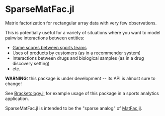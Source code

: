 # SparseMatFac.jl
Matrix factorization for rectangular array data with very few observations.

This is potentially useful for a variety of situations where you want to model pairwise interactions between entities:

* [Game scores between sports teams](https://github.com/dpmerrell/Bracketology.jl)
* Uses of products by customers (as in a recommender system)
* Interactions between drugs and biological samples (as in a drug discovery setting)
* etc.

**WARNING:** this package is under development -- its API is almost sure to change!

See [Bracketology.jl](https://github.com/dpmerrell/Bracketology.jl) for example usage of this package in a sports analytics application.

SparseMatFac.jl is intended to be the "sparse analog" of [MatFac.jl](https://github.com/dpmerrell/MatFac.jl).
